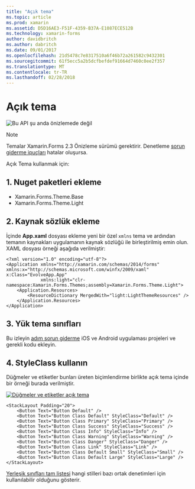 ```yaml
---
title: "Açık tema"
ms.topic: article
ms.prod: xamarin
ms.assetid: D5D16AE3-F51F-4359-B37A-E1087ECE512B
ms.technology: xamarin-forms
author: davidbritch
ms.author: dabritch
ms.date: 09/01/2017
ms.openlocfilehash: 21d5478c7e8317510a6f46b72a261582c9432301
ms.sourcegitcommit: 61f5ecc5a2b5dcfbefdef91664d7460c0ee2f357
ms.translationtype: MT
ms.contentlocale: tr-TR
ms.lasthandoff: 02/28/2018
---
```

# <a name="light-theme"></a>Açık tema

![](~/media/shared/preview.png "Bu API şu anda önizlemede değil")

> [!NOTE]
> Temalar Xamarin.Forms 2.3 Önizleme sürümü gerektirir. Denetleme [sorun giderme ipuçları](~/xamarin-forms/user-interface/themes/index.md) hatalar oluşursa.

Açık Tema kullanmak için:

## <a name="1-add-nuget-packages"></a>1. Nuget paketleri ekleme

* Xamarin.Forms.Theme.Base
* Xamarin.Forms.Theme.Light

## <a name="2-add-to-the-resource-dictionary"></a>2. Kaynak sözlük ekleme

İçinde **App.xaml** dosyası ekleme yeni bir özel `xmlns` tema ve ardından temanın kaynakları uygulamanın kaynak sözlüğü ile birleştirilmiş emin olun.
XAML dosyası örneği aşağıda verilmiştir:

```xaml
<?xml version="1.0" encoding="utf-8"?>
<Application xmlns="http://xamarin.com/schemas/2014/forms" xmlns:x="http://schemas.microsoft.com/winfx/2009/xaml" x:Class="EvolveApp.App"
             xmlns:light="clr-namespace:Xamarin.Forms.Themes;assembly=Xamarin.Forms.Theme.Light">
    <Application.Resources>
        <ResourceDictionary MergedWith="light:LightThemeResources" />
    </Application.Resources>
</Application>
```

## <a name="3-load-theme-classes"></a>3. Yük tema sınıfları

Bu izleyin [adım sorun giderme](~/xamarin-forms/user-interface/themes/index.md) iOS ve Android uygulaması projeleri ve gerekli kodu ekleyin.

## <a name="4-use-styleclass"></a>4. StyleClass kullanın

Düğmeler ve etiketler bunları üreten biçimlendirme birlikte açık tema içinde bir örneği burada verilmiştir.

[ ![](light-images/light-theme-sml.png "Düğmeler ve etiketler açık tema")](light-images/light-theme.png "düğmeler ve etiketler açık tema")

```xaml
<StackLayout Padding="20">
    <Button Text="Button Default" />
    <Button Text="Button Class Default" StyleClass="Default" />
    <Button Text="Button Class Primary" StyleClass="Primary" />
    <Button Text="Button Class Success" StyleClass="Success" />
    <Button Text="Button Class Info" StyleClass="Info" />
    <Button Text="Button Class Warning" StyleClass="Warning" />
    <Button Text="Button Class Danger" StyleClass="Danger" />
    <Button Text="Button Class Link" StyleClass="Link" />
    <Button Text="Button Class Default Small" StyleClass="Small" />
    <Button Text="Button Class Default Large" StyleClass="Large" />
</StackLayout>
```

[Yerleşik sınıfları tam listesi](~/xamarin-forms/user-interface/themes/index.md) hangi stilleri bazı ortak denetimleri için kullanılabilir olduğunu gösterir.


